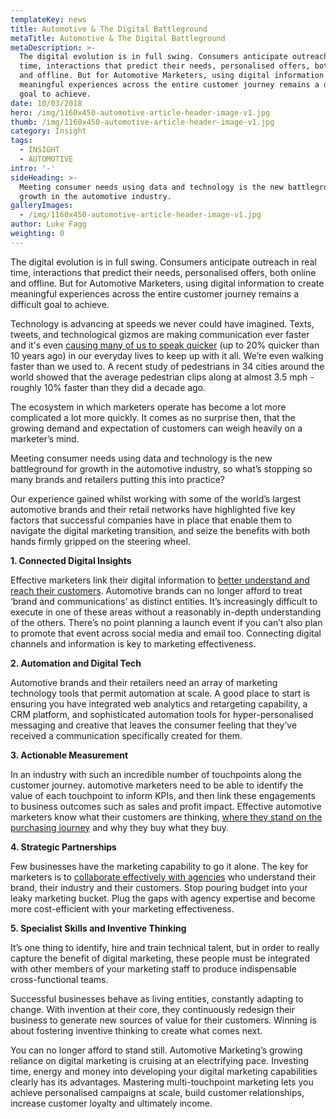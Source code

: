 ```yaml
---
templateKey: news
title: Automotive & The Digital Battleground
metaTitle: Automotive & The Digital Battleground
metaDescription: >-
  The digital evolution is in full swing. Consumers anticipate outreach in real
  time, interactions that predict their needs, personalised offers, both online
  and offline. But for Automotive Marketers, using digital information to create
  meaningful experiences across the entire customer journey remains a difficult
  goal to achieve.
date: 10/03/2018
hero: /img/1160x450-automotive-article-header-image-v1.jpg
thumb: /img/1160x450-automotive-article-header-image-v1.jpg
category: Insight
tags:
  - INSIGHT
  - AUTOMOTIVE
intro: '-'
sideHeading: >-
  Meeting consumer needs using data and technology is the new battleground for
  growth in the automotive industry.
galleryImages:
  - /img/1160x450-automotive-article-header-image-v1.jpg
author: Luke Fagg
weighting: 0
---
```

The digital evolution is in full swing. Consumers anticipate outreach in real time, interactions that predict their needs, personalised offers, both online and offline. But for Automotive Marketers, using digital information to create meaningful experiences across the entire customer journey remains a difficult goal to achieve.

Technology is advancing at speeds we never could have imagined. Texts, tweets, and technological gizmos are making communication ever faster and it's even [causing many of us to speak quicker](https://www.cbc.ca/news/canada/how-technology-is-turning-us-into-faster-talkers-1.1111667) (up to 20% quicker than 10 years ago) in our everyday lives to keep up with it all. We’re even walking faster than we used to. A recent study of pedestrians in 34 cities around the world showed that the average pedestrian clips along at almost 3.5 mph - roughly 10% faster than they did a decade ago.

The ecosystem in which marketers operate has become a lot more complicated a lot more quickly. It comes as no surprise then, that the growing demand and expectation of customers can weigh heavily on a marketer’s mind.

Meeting consumer needs using data and technology is the new battleground for growth in the automotive industry, so what’s stopping so many brands and retailers putting this into practice?

Our experience gained whilst working with some of the world’s largest automotive brands and their retail networks have highlighted five key factors that successful companies have in place that enable them to navigate the digital marketing transition, and seize the benefits with both hands firmly gripped on the steering wheel.

**1. Connected Digital Insights**

Effective marketers link their digital information to [better understand and reach their customers](https://rla.co.uk/news/is-data-killing-creativity/). Automotive brands can no longer afford to treat ‘brand and communications’ as distinct entities. It’s increasingly difficult to execute in one of these areas without a reasonably in-depth understanding of the others. There’s no point planning a launch event if you can’t also plan to promote that event across social media and email too. Connecting digital channels and information is key to marketing effectiveness.

**2. Automation and Digital Tech**

Automotive brands and their retailers need an array of marketing technology tools that permit automation at scale. A good place to start is ensuring you have integrated web analytics and retargeting capability, a CRM platform, and sophisticated automation tools for hyper-personalised messaging and creative that leaves the consumer feeling that they’ve received a communication specifically created for them.

**3. Actionable Measurement**

In an industry with such an incredible number of touchpoints along the customer journey. automotive marketers need to be able to identify the value of each touchpoint to inform KPIs, and then link these engagements to business outcomes such as sales and profit impact. Effective automotive marketers know what their customers are thinking, [where they stand on the purchasing journey](https://www.thinkwithgoogle.com/marketing-resources/micro-moments/five-auto-shopping-moments-every-brand-must-own/) and why they buy what they buy.

**4. Strategic Partnerships**

Few businesses have the marketing capability to go it alone. The key for marketers is to [collaborate effectively with agencies](https://rla.co.uk/news/in-an-age-where-data-is-king-it-s-still-only-ideas-that-move-people/) who understand their brand, their industry and their customers. Stop pouring budget into your leaky marketing bucket. Plug the gaps with agency expertise and become more cost-efficient with your marketing effectiveness.

**5. Specialist Skills and Inventive Thinking**

It’s one thing to identify, hire and train technical talent, but in order to really capture the benefit of digital marketing, these people must be integrated with other members of your marketing staff to produce indispensable cross-functional teams.

Successful businesses behave as living entities, constantly adapting to change. With invention at their core, they continuously redesign their business to generate new sources of value for their customers. Winning is about fostering inventive thinking to create what comes next.

You can no longer afford to stand still. Automotive Marketing’s growing reliance on digital marketing is cruising at an electrifying pace. Investing time, energy and money into developing your digital marketing capabilities clearly has its advantages. Mastering multi-touchpoint marketing lets you achieve personalised campaigns at scale, build customer relationships, increase customer loyalty and ultimately income.
